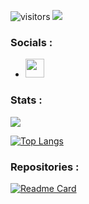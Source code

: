 
![visitors](https://visitor-badge.glitch.me/badge?page_id=${LudovicDEBEVER})
![](https://img.shields.io/badge/<WORD_ON_LEFT>-<WORD_ON_RIGHT>-informational?style=flat&logo=<LOGO_NAME>&logoColor=white&color=2bbc8a)

 ### Socials :

 - [<img src="https://i.imgur.com/EyHOmqX.png" width="30" height="30" top="100" />](https://twitter.com/rl_syx)

### Stats : 
![](https://github-readme-stats.vercel.app/api?username=LudovicDEBEVER&show_icons=true&theme=tokyonight)

[![Top Langs](https://github-readme-stats.vercel.app/api/top-langs/?username=LudovicDEBEVER&theme=tokyonight&layout=default&card_width=495)](https://github.com/LudovicDEBEVER/LudovicDEBEVER)


### Repositories : 

[![Readme Card](https://github-readme-stats.vercel.app/api/pin/?username=LudovicDEBEVER&repo=Weakfish&theme=tokyonight&card_width=400)](https://github.com/LudovicDEBEVER/Weakfish)

